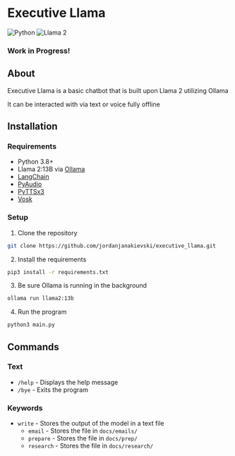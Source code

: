 # Executive Llama

![Python](https://img.shields.io/badge/Python-%2320232a.svg?style=for-the-badge&logo=python)
![Llama 2](https://img.shields.io/badge/Llama_2-%2320232a.svg?style=for-the-badge&logo=meta)

### Work in Progress!

## About

Executive Llama is a basic chatbot that is built upon Llama 2 utilizing Ollama

It can be interacted with via text or voice fully offline

## Installation

### Requirements

- Python 3.8+
- Llama 2:13B via [Ollama](https://ollama.ai/)
- [LangChain](https://pypi.org/project/langchain/)
- [PyAudio](https://pypi.org/project/PyAudio/)
- [PyTTSx3](https://pypi.org/project/pyttsx3/)
- [Vosk](https://pypi.org/project/vosk/)

### Setup

1. Clone the repository

```bash
git clone https://github.com/jordanjanakievski/executive_llama.git
```

2. Install the requirements

```bash
pip3 install -r requirements.txt
```

3. Be sure Ollama is running in the background

```bash
ollama run llama2:13b
```

4. Run the program

```bash
python3 main.py
```

## Commands

### Text

- `/help` - Displays the help message
- `/bye` - Exits the program

### Keywords

- `write` - Stores the output of the model in a text file
    - `email` - Stores the file in `docs/emails/`
    - `prepare` - Stores the file in `docs/prep/`
    - `research` - Stores the file in `docs/research/`
